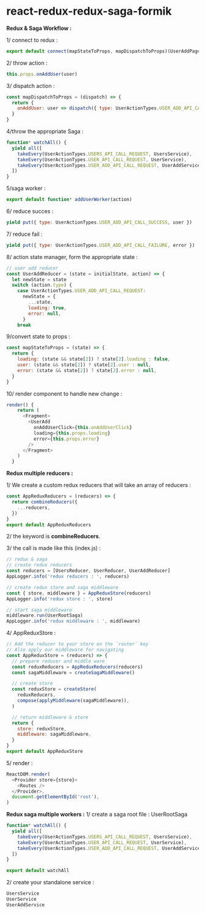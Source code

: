 # react-redux-redux-saga-formik
**Redux & Saga Workflow :**

1/ connect to redux :
```js
export default connect(mapStateToProps, mapDispatchToProps)(UserAddPage)
```

2/ throw action : 
```js
this.props.onAddUser(user)
```

3/ dispatch action :
```js
const mapDispatchToProps = (dispatch) => { 
  return {
    onAddUser: user => dispatch({ type: UserActionTypes.USER_ADD_API_CALL_REQUEST, payload: user }),
  }
}
```

4/throw the appropriate Saga :
```js
function* watchAll() {
  yield all([
    takeEvery(UserActionTypes.USERS_API_CALL_REQUEST, UsersService),
    takeEvery(UserActionTypes.USER_API_CALL_REQUEST, UserService),
    takeEvery(UserActionTypes.USER_ADD_API_CALL_REQUEST, UserAddService),
  ])
}
```

5/saga worker :
```js
export default function* addUserWorker(action)
```

6/ reduce succes :
```js
yield put({ type: UserActionTypes.USER_ADD_API_CALL_SUCCESS, user })
```

7/ reduce fail :
```js
yield put({ type: UserActionTypes.USER_ADD_API_CALL_FAILURE, error })
```

8/ action state manager, form the appropriate state :
```js
// user add reducer
const UserAddReducer = (state = initialState, action) => {
  let newState = state
  switch (action.type) {
    case UserActionTypes.USER_ADD_API_CALL_REQUEST:
      newState = {
        ...state,
        loading: true,
        error: null,
      }
    break
```

9/convert state to props :
```js
const mapStateToProps = (state) => {
  return {
    loading: (state && state[2]) ? state[2].loading : false,
    user: (state && state[2]) ? state[2].user : null,
    error: (state && state[2]) ? state[2].error : null,
  }
}
```

10/ render component to handle new change :
```js
render() { 
    return (
      <Fragment>
        <UserAdd
          onAddUserClick={this.onAddUserClick}
          loading={this.props.loading}
          error={this.props.error}
        />
      </Fragment>
    )
  }
```

**Redux multiple reducers :**

1/ We create a custom redux reducers that will take an array of reducers :
```js
const AppReduxReducers = (reducers) => { 
  return combineReducers({
    ...reducers,
  })
}
export default AppReduxReducers
```
2/ the keyword is **combineReducers**.

3/ the call is made like this (index.js) :
```js
// redux & saga
// create redux reducers
const reducers = [UsersReducer, UserReducer, UserAddReducer]
AppLogger.info('redux reducers : ', reducers)

// create redux store and saga middleware
const { store, middleware } = AppReduxStore(reducers)
AppLogger.info('redux store : ', store)

// start saga middleware
middleware.run(UserRootSaga)
AppLogger.info('redux middleware : ', middleware)
```

4/ AppReduxStore :
```js
// Add the reducer to your store on the `router` key
// Also apply our middleware for navigating
const AppReduxStore = (reducers) => {
  // prepare reducer and middle ware
  const reduxReducers = AppReduxReducers(reducers)
  const sagaMiddleware = createSagaMiddleware()

  // create store
  const reduxStore = createStore(
    reduxReducers,
    compose(applyMiddleware(sagaMiddleware)),
  )

  // return middleware & store
  return {
    store: reduxStore,
    middleware: sagaMiddleware,
  }
}
export default AppReduxStore
```

5/ render :
```js
ReactDOM.render(
  <Provider store={store}>
    <Routes />
  </Provider>,
  document.getElementById('root'),
)
```

**Redux saga multiple workers :**
1/ create a saga root file : UserRootSaga
```js
function* watchAll() {
  yield all([
    takeEvery(UserActionTypes.USERS_API_CALL_REQUEST, UsersService),
    takeEvery(UserActionTypes.USER_API_CALL_REQUEST, UserService),
    takeEvery(UserActionTypes.USER_ADD_API_CALL_REQUEST, UserAddService),
  ])
}

export default watchAll
```
2/ create your standalone service :
```js
UsersService
UserService
UserAddService
```
